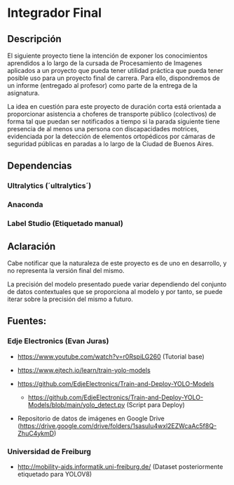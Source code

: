 # Integrador Final
## Descripción
El siguiente proyecto tiene la intención de exponer los conocimientos aprendidos a lo largo de la cursada de Procesamiento de Imagenes aplicados a un proyecto que pueda tener utilidad práctica que pueda tener posible uso para un proyecto final de carrera. Para ello, dispondremos de un informe (entregado al profesor) como parte de la entrega de la asignatura.

La idea en cuestión para este proyecto de duración corta está orientada a proporcionar asistencia a choferes de transporte público (colectivos) de forma tal que puedan ser notificados a tiempo si la parada siguiente tiene presencia de al menos una persona con discapacidades motrices, evidenciada por la detección de elementos ortopédicos por cámaras de seguridad públicas en paradas a lo largo de la Ciudad de Buenos Aires.

## Dependencias
### Ultralytics (´ultralytics´)
### Anaconda
### Label Studio (Etiquetado manual)

## Aclaración
Cabe notificar que la naturaleza de este proyecto es de uno en desarrollo, y no representa la versión final del mismo.

La precisión del modelo presentado puede variar dependiendo del conjunto de datos contextuales que se proporciona al modelo y por tanto, se puede iterar sobre la precisión del mismo a futuro.

## Fuentes:
### Edje Electronics (Evan Juras)

* https://www.youtube.com/watch?v=r0RspiLG260 (Tutorial base)

* https://www.ejtech.io/learn/train-yolo-models

* https://github.com/EdjeElectronics/Train-and-Deploy-YOLO-Models

  * https://github.com/EdjeElectronics/Train-and-Deploy-YOLO-Models/blob/main/yolo_detect.py (Script para Deploy)

* Repositorio de datos de imágenes en Google Drive (https://drive.google.com/drive/folders/1sasulu4wxl2EZWcaAc5f8Q-ZhuC4ykmD)

### Universidad de Freiburg

* http://mobility-aids.informatik.uni-freiburg.de/ (Dataset posteriormente etiquetado para YOLOV8)

